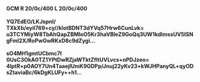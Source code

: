 #### GCM R 20/0c/400 L 20/0c/400
**YQ7EdEO/LKJspnI/**<br/>**TXkXb/eyiI769+cy//klotBDNT3dYVq57Hrw6CunLvk=**<br/>**u3TCYMiyW8TbAhQapZBMloO5Kr3haVBleZ9GoQq3UW1kdImssUV5ISNgFmI2X/RoPwGwRKxD8c9dZygi...**<br/><br/>
**sO4MH1gmtUCbmc7l**<br/>**0UsC3OkA0TZ1YPtDwRZjaWTktZfltUVLvcs+nPDJzeo=**<br/>**4lptR+p0AOY7Un4TaaejlUmK9GDPp/Jnuj22yKv23+kWJHPanyQL+qyODsZtaviaBc/6kDgKLUFy++h1...**